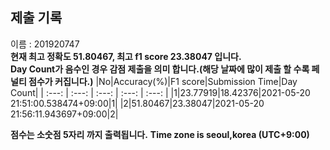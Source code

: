 


  
## 제출 기록  
이름 : 201920747  
**현재 최고 정확도 51.80467, 최고 f1 score 23.38047 입니다.**  
**Day Count가 음수인 경우 감점 제출을 의미 합니다.(해당 날짜에 많이 제출 할 수록 페널티 점수가 커집니다.)**
|No|Accuracy(%)|F1 score|Submission Time|Day Count|
| :---: | :---: | :---: | :---: | :---: |
|1|23.77919|18.42376|2021-05-20 21:51:00.538474+09:00|1|
|2|51.80467|23.38047|2021-05-20 21:56:11.943697+09:00|2|


**점수는 소숫점 5자리 까지 출력됩니다.**
**Time zone is seoul,korea (UTC+9:00)**
